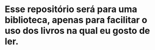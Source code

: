 # Esse repositório será para uma biblioteca, apenas para facilitar o uso dos livros na qual eu gosto de ler.
